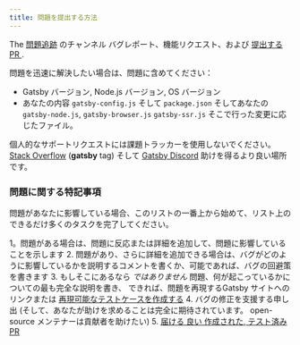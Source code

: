 ```yaml
---
title: 問題を提出する方法
---
```


The [問題追跡](https://github.com/gatsbyjs/gatsby/issues) のチャンネル バグレポート、機能リクエスト、および [提出する PR ](/contributing/how-to-open-a-pull-request/).

問題を迅速に解決したい場合は、問題に含めてください：

- Gatsby バージョン, Node.js バージョン, OS バージョン
- あなたの内容 `gatsby-config.js` そして `package.json` そしてあなたの
  `gatsby-node.js`, `gatsby-browser.js` `gatsby-ssr.js` そこで行った変更に応じたファイル。

個人的なサポートリクエストには課題トラッカーを使用しないでください。 [Stack Overflow](https://stackoverflow.com/questions/ask?tags=gatsby) (**gatsby** tag) そして [Gatsby Discord](https://gatsby.dev/discord) 助けを得るより良い場所です。

### 問題に関する特記事項

問題があなたに影響している場合、このリストの一番上から始めて、リスト上のできるだけ多くのタスクを完了してください。

1。問題がある場合は、問題に反応または詳細を追加して、問題に影響していることを示します
2.  問題があり、さらに詳細を追加できる場合は、バグがどのように影響しているかを説明するコメントを書くか、可能であれば、バグの回避策を書きます
3.  もしそこにあるなら _ではありません_ 問題、何が起こっているかについての最も完全な説明を書き、 できれば、問題を再現するGatsby サイトへのリンクまたは [再現可能なテストケースを作成する](/contributing/how-to-make-a-reproducible-test-case/)
4.  バグの修正を支援する申し出 (そして、あなたが助けを求めることは完全に期待されています。 open-source メンテナーは貢献者を助けたい)
5.  [届ける 良い 作成された, テスト済み PR](/contributing/how-to-open-a-pull-request/)
